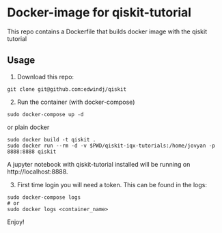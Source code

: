 # Docker-image for qiskit-tutorial

This repo contains a Dockerfile that builds docker image with the qiskit tutorial


## Usage


1) Download this repo:

```
git clone git@github.com:edwindj/qiskit 
```

2) Run the container (with docker-compose)

```
sudo docker-compose up -d 
```

or plain docker

```
sudo docker build -t qiskit .
sudo docker run --rm -d -v $PWD/qiskit-iqx-tutorials:/home/jovyan -p 8888:8888 qiskit
```
A jupyter notebook with qiskit-tutorial installed will be running on http://localhost:8888.

3) First time login you will need a token. This can be found in the logs:

```
sudo docker-compose logs
# or
sudo docker logs <container_name>
```


Enjoy!


